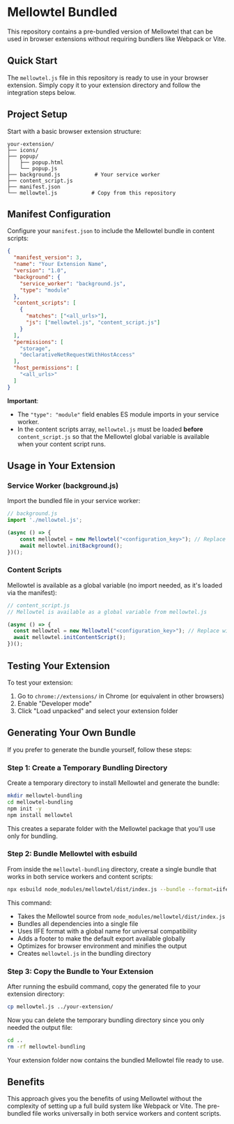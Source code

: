 # Mellowtel Bundled

This repository contains a pre-bundled version of Mellowtel that can be used in browser extensions without requiring bundlers like Webpack or Vite.

## Quick Start

The `mellowtel.js` file in this repository is ready to use in your browser extension. Simply copy it to your extension directory and follow the integration steps below.

## Project Setup

Start with a basic browser extension structure:

```
your-extension/
├── icons/
├── popup/
│   ├── popup.html
│   └── popup.js
├── background.js           # Your service worker
├── content_script.js
├── manifest.json
└── mellowtel.js           # Copy from this repository
```

## Manifest Configuration

Configure your `manifest.json` to include the Mellowtel bundle in content scripts:

```json
{
  "manifest_version": 3,
  "name": "Your Extension Name",
  "version": "1.0",
  "background": {
    "service_worker": "background.js",
    "type": "module"
  },
  "content_scripts": [
    {
      "matches": ["<all_urls>"],
      "js": ["mellowtel.js", "content_script.js"]
    }
  ],
  "permissions": [
    "storage",
    "declarativeNetRequestWithHostAccess"
  ],
  "host_permissions": [
    "<all_urls>"
  ]
}
```

**Important**: 
- The `"type": "module"` field enables ES module imports in your service worker.
- In the content scripts array, `mellowtel.js` must be loaded **before** `content_script.js` so that the Mellowtel global variable is available when your content script runs.

## Usage in Your Extension

### Service Worker (background.js)

Import the bundled file in your service worker:

```javascript
// background.js
import './mellowtel.js';

(async () => {
    const mellowtel = new Mellowtel("<configuration_key>"); // Replace with your configuration key
    await mellowtel.initBackground();
})();
```

### Content Scripts

Mellowtel is available as a global variable (no import needed, as it's loaded via the manifest):

```javascript
// content_script.js
// Mellowtel is available as a global variable from mellowtel.js

(async () => {
  const mellowtel = new Mellowtel("<configuration_key>"); // Replace with your configuration key
  await mellowtel.initContentScript();
})();
```

## Testing Your Extension

To test your extension:

1. Go to `chrome://extensions/` in Chrome (or equivalent in other browsers)
2. Enable "Developer mode"
3. Click "Load unpacked" and select your extension folder

## Generating Your Own Bundle

If you prefer to generate the bundle yourself, follow these steps:

### Step 1: Create a Temporary Bundling Directory

Create a temporary directory to install Mellowtel and generate the bundle:

```bash
mkdir mellowtel-bundling
cd mellowtel-bundling
npm init -y
npm install mellowtel
```

This creates a separate folder with the Mellowtel package that you'll use only for bundling.

### Step 2: Bundle Mellowtel with esbuild

From inside the `mellowtel-bundling` directory, create a single bundle that works in both service workers and content scripts:

```bash
npx esbuild node_modules/mellowtel/dist/index.js --bundle --format=iife --global-name=Mellowtel --footer:js="globalThis.Mellowtel = Mellowtel.default" --platform=browser --outfile=mellowtel.js --minify --legal-comments=none
```

This command:
- Takes the Mellowtel source from `node_modules/mellowtel/dist/index.js`
- Bundles all dependencies into a single file
- Uses IIFE format with a global name for universal compatibility
- Adds a footer to make the default export available globally
- Optimizes for browser environment and minifies the output
- Creates `mellowtel.js` in the bundling directory

### Step 3: Copy the Bundle to Your Extension

After running the esbuild command, copy the generated file to your extension directory:

```bash
cp mellowtel.js ../your-extension/
```

Now you can delete the temporary bundling directory since you only needed the output file:

```bash
cd ..
rm -rf mellowtel-bundling
```

Your extension folder now contains the bundled Mellowtel file ready to use.

## Benefits

This approach gives you the benefits of using Mellowtel without the complexity of setting up a full build system like Webpack or Vite. The pre-bundled file works universally in both service workers and content scripts.